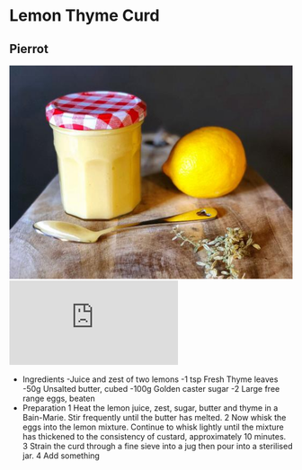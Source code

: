 # Lemon Thyme Curd
## Pierrot


![Lemon.jpeg](recipes/Lemon.jpeg)
![pierro](http://www.ipgp.fr/sites/all/scripts/ldapjpegphoto.php?email=burckel@ipgp.fr)

- Ingredients
 -Juice and zest of two lemons
 -1 tsp Fresh Thyme leaves
 -50g Unsalted butter, cubed
 -100g Golden caster sugar
 -2 Large free range eggs, beaten
- Preparation
1
Heat the lemon juice, zest, sugar, butter and thyme in a Bain-Marie. Stir frequently until the butter has melted.
2
Now whisk the eggs into the lemon mixture. Continue to whisk lightly until the mixture has thickened to the consistency of custard, approximately 10 minutes.
3
Strain the curd through a fine sieve into a jug then pour into a sterilised jar.
4
Add something

